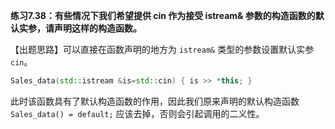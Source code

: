 **练习7.38：有些情况下我们希望提供 cin 作为接受 istream& 参数的构造函数的默认实参，请声明这样的构造函数。**

【出题思路】可以直接在函数声明的地方为 `istream&` 类型的参数设置默认实参 `cin`。

```cpp
Sales_data(std::istream &is=std::cin) { is >> *this; }
```

此时该函数具有了默认构造函数的作用，因此我们原来声明的默认构造函数 `Sales_data() = default;` 应该去掉，否则会引起调用的二义性。
